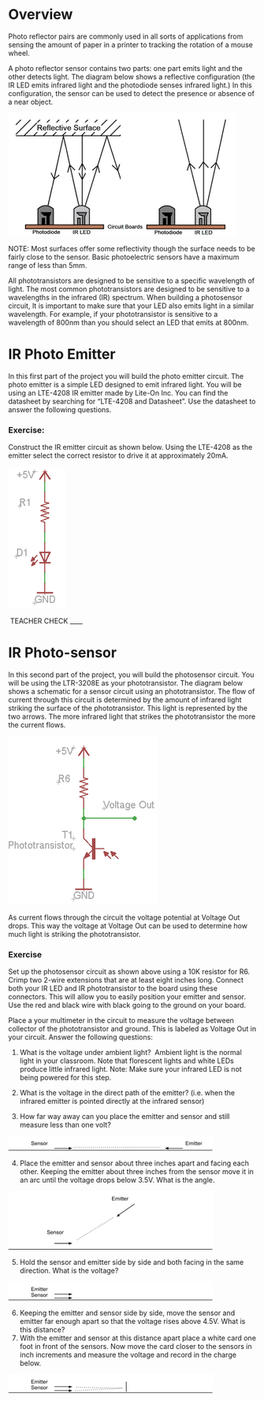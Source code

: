 # Overview

Photo reflector pairs are commonly used in all sorts of applications from sensing the amount of paper in a printer to tracking the rotation of a mouse wheel.

A photo reflector sensor contains two parts: one part emits light and the other detects light. The diagram below shows a reflective configuration (the IR LED emits infrared light and the photodiode senses infrared light.) In this configuration, the sensor can be used to detect the presence or absence of a near object.

![](images/image13.png)

NOTE: Most surfaces offer some reflectivity though the surface needs to be fairly close to the sensor. Basic photoelectric sensors have a maximum range of less than 5mm.

All phototransistors are designed to be sensitive to a specific wavelength of light. The most common phototransistors are designed to be sensitive to a wavelengths in the infrared (IR) spectrum. When building a photosensor circuit, It is important to make sure that your LED also emits light in a similar wavelength. For example, if your phototransistor is sensitive to a wavelength of 800nm than you should select an LED that emits at 800nm.

# IR Photo Emitter

In this first part of the project you will build the photo emitter circuit. The photo emitter is a simple LED designed to emit infrared light. You will be using an LTE-4208 IR emitter made by Lite-On Inc. You can find the datasheet by searching for “LTE-4208 and Datasheet”. Use the datasheet to answer the following questions.

### Exercise:

Construct the IR emitter circuit as shown below. Using the LTE-4208 as the emitter select the correct resistor to drive it at approximately 20mA.

![](images/image76.png)

 TEACHER CHECK \_\_\_\_

# IR Photo-sensor

In this second part of the project, you will build the photosensor circuit. You will be using the LTR-3208E as your phototransistor. The diagram below shows a schematic for a sensor circuit using an phototransistor. The flow of current through this circuit is determined by the amount of infrared light striking the surface of the phototransistor. This light is represented by the two arrows. The more infrared light that strikes the phototransistor the more the current flows.

![](images/image106.png)

As current flows through the circuit the voltage potential at Voltage Out drops. This way the voltage at Voltage Out can be used to determine how much light is striking the phototransistor.

### Exercise

Set up the photosensor circuit as shown above using a 10K resistor for R6. Crimp two 2-wire extensions that are at least eight inches long. Connect both your IR LED and IR phototransistor to the board using these connectors. This will allow you to easily position your emitter and sensor. Use the red and black wire with black going to the ground on your board.

Place a your multimeter in the circuit to measure the voltage between collector of the phototransistor and ground. This is labeled as Voltage Out in your circuit. Answer the following questions:

1.  What is the voltage under ambient light?  Ambient light is the normal light in your classroom. Note that florescent lights and white LEDs produce little infrared light. Note: Make sure your infrared LED is not being powered for this step.

<!-- end list -->

2.  What is the voltage in the direct path of the emitter? (i.e. when the infrared emitter is pointed directly at the infrared sensor)

<!-- end list -->

3.  How far way away can you place the emitter and sensor and still measure less than one volt?

![](images/image83.png)

4.  Place the emitter and sensor about three inches apart and facing each other. Keeping the emitter about three inches from the sensor move it in an arc until the voltage drops below 3.5V. What is the angle.

![](images/image19.png)

5.  Hold the sensor and emitter side by side and both facing in the same direction. What is the voltage?

![](images/image7.png)

6.  Keeping the emitter and sensor side by side, move the sensor and emitter far enough apart so that the voltage rises above 4.5V. What is this distance?
7.  With the emitter and sensor at this distance apart place a white card one foot in front of the sensors. Now move the card closer to the sensors in inch increments and measure the voltage and record in the charge below.

![](images/image85.png)
